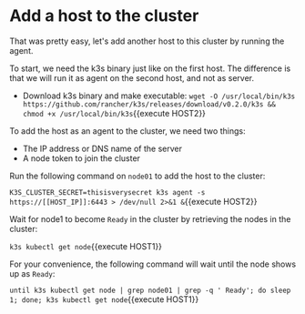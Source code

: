 # Add a host to the cluster

That was pretty easy, let's add another host to this cluster by running the agent.

To start, we need the k3s binary just like on the first host. The difference is that we will run it as agent on the second host, and not as server.

* Download k3s binary and make executable:
`wget -O /usr/local/bin/k3s https://github.com/rancher/k3s/releases/download/v0.2.0/k3s && chmod +x /usr/local/bin/k3s`{{execute HOST2}}

To add the host as an agent to the cluster, we need two things:

* The IP address or DNS name of the server
* A node token to join the cluster

Run the following command on `node01` to add the host to the cluster:

`K3S_CLUSTER_SECRET=thisisverysecret k3s agent -s https://[[HOST_IP]]:6443 > /dev/null 2>&1 &`{{execute HOST2}}

Wait for node1 to become `Ready` in the cluster by retrieving the nodes in the cluster:

`k3s kubectl get node`{{execute HOST1}}

For your convenience, the following command will wait until the node shows up as `Ready`:

`until k3s kubectl get node | grep node01 | grep -q ' Ready'; do sleep 1; done; k3s kubectl get node`{{execute HOST1}}
